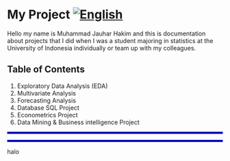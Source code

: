 # My Project [![English](https://img.shields.io/badge/lang-en-red.svg)]()

Hello my name is Muhammad Jauhar Hakim and this is documentation about projects that I did when I was a student majoring in statistics at the University of Indonesia individually or team up with my colleagues.

## Table of Contents

1. Exploratory Data Analysis (EDA)
2. Multivariate Analysis
3. Forecasting Analysis
4. Database SQL Project
5. Econometrics Project
6. Data Mining & Business intelligence Project

<hr style="border:2px solid blue">
<hr style="border:2px solid blue">

halo
